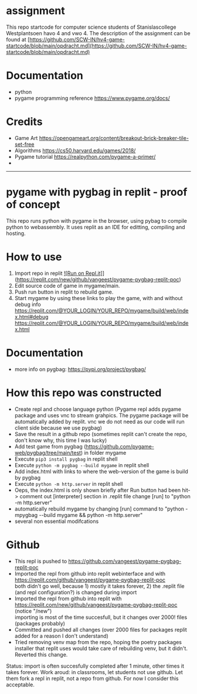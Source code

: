# assignment
This repo startcode for computer science students of Stanislascollege Westplantsoen havo 4 and vwo 4.
The description of the assignment can be found at
[https://github.com/SCW-IN/hv4-game-startcode/blob/main/opdracht.md](https://github.com/SCW-IN/hv4-game-startcode/blob/main/opdracht.md)

# Documentation
- python 
- pygame programming reference
  https://www.pygame.org/docs/
  

# Credits
- Game Art
  https://opengameart.org/content/breakout-brick-breaker-tile-set-free
- Algorithms
  https://cs50.harvard.edu/games/2018/
- Pygame tutorial
  https://realpython.com/pygame-a-primer/
- 
  
___

# pygame with pygbag in replit - proof of concept 
This repo runs python with pygame in the browser, using pybag to compile python to webassembly. 
It uses replit as an IDE for editting, compiling and hosting.

# How to use
1. Import repo in replit [![Run on Repl.it]](https://replit.com/badge/github/vangeest/pygame-pygbag-replit-poc)](https://replit.com/new/github/vangeest/pygame-pygbag-replit-poc)
2. Edit source code of game in mygame/main.
3. Push run button in replit to rebuild game.
4. Start mygame by using these links to play the game, with and without debug info
    https://replit.com/@YOUR_LOGIN/YOUR_REPO/mygame/build/web/index.html#debug <br>
    https://replit.com/@YOUR_LOGIN/YOUR_REPO/mygame/build/web/index.html <br>

# Documentation
- more info on pygbag:
  https://pypi.org/project/pygbag/

# How this repo was constructed
- Create repl and choose language python
  (Pygame repl adds pygame package and uses vnc to stream grahpics. 
  The pygame package will be automatically added by replit.
  vnc we do not need as our code will run client side because we use pygbag)
- Save the result in a github repo
  (sometimes replit can't create the repo, don't know why, this time I was lucky)
- Add test game from pygbag (https://github.com/pygame-web/pygbag/tree/main/test) in folder mygame 
- Execute `pip3 install pygbag` in replit shell
- Execute `python -m pygbag --build mygame` in replit shell
- Add index.html with links to where the web-version of the game is build by pygbag
- Execute `python -m http.server` in replit shell
- Oeps, the index.html is only shown briefly after Run button had been hit->
  comment out [interpreter] section in .replit file
  change [run] to "python -m http.server"
- automatically rebuild mygame by changing [run] command to "python -mpygbag --build mygame && python -m http.server"
- several non essential modifcations

# Github
- This repl is pushed to https://github.com/vangeest/pygame-pygbag-replit-poc
- Imported the repl from github into replit webinterface and with https://replit.com/github/vangeest/pygame-pygbag-replit-poc <br>
  both didn't go well, because 1) mostly it takes forever, 2) the .replit file (and repl configuration?) is changed during import
- Imported the repl from github into replit with https://replit.com/new/github/vangeest/pygame-pygbag-replit-poc (notice "/new") <br>
  importing is most of the time succesfull, but it changes over 2000! files (packages probably)
- Committed and pushed all changes (over 2000 files for packages replit added for a reason I don't understand)
- Tried removing venv map from the repo, hoping the poetry packages installer that replit uses would take care of rebuilding venv, but it didn't. Reverted this change.

Status: import is often succesfully completed after 1 minute, other times it takes forever.
Work aroud: in classrooms, let students not use github. Let them fork a repl in replit, not a repo from github. For now I consider this acceptable.

